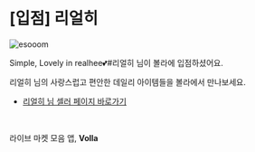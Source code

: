 # [입점] 리얼히

![esooom](../../assets/marketing/dist/seller-realhee.png)

Simple, Lovely in realhee💕#리얼히 님이 볼라에 입점하셨어요.

리얼히 님의 사랑스럽고 편안한 데일리 아이템들을 볼라에서 만나보세요.

- [리얼히 님 셀러 페이지 바로가기](volla://deeplink/seller/14)

<br>

라이브 마켓 모음 앱, **Volla**
